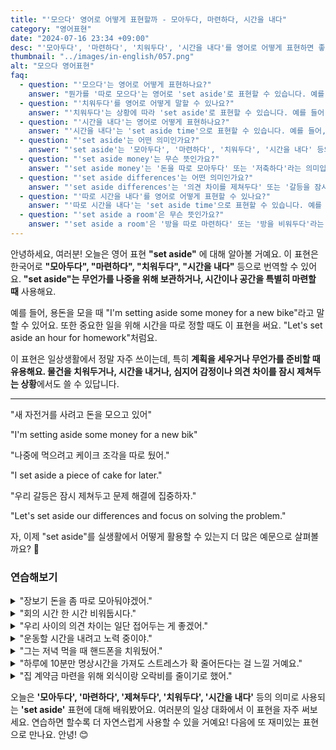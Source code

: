 ```yaml
---
title: "'모으다' 영어로 어떻게 표현할까 - 모아두다, 마련하다, 시간을 내다"
category: "영어표현"
date: "2024-07-16 23:34 +09:00"
desc: "'모아두다', '마련하다', '치워두다', '시간을 내다'를 영어로 어떻게 표현하면 좋을까요? '장보기 돈을 좀 따로 모아둬야겠어', '회의 시간 한 시간 정도 잡아둘까요?' 등을 영어로 표현하는 법을 배워봅시다. 다양한 예문을 통해서 연습하고 본인의 표현으로 만들어 보세요."
thumbnail: "../images/in-english/057.png"
alt: "모으다 영어표현"
faq:
  - question: "'모으다'는 영어로 어떻게 표현하나요?"
    answer: "뭔가를 '따로 모으다'는 영어로 'set aside'로 표현할 수 있습니다. 예를 들어, 'I need to set aside some money for rent'는 '집세를 위해 돈을 좀 모아둬야 해'라는 의미입니다."
  - question: "'치워두다'를 영어로 어떻게 말할 수 있나요?"
    answer: "'치워두다'는 상황에 따라 'set aside'로 표현할 수 있습니다. 예를 들어, 'Let's set aside these books for now'는 '이 책들을 지금은 치워두자'로 해석할 수 있습니다."
  - question: "'시간을 내다'는 영어로 어떻게 표현하나요?"
    answer: "'시간을 내다'는 'set aside time'으로 표현할 수 있습니다. 예를 들어, 'We should set aside some time for exercise'는 '운동할 시간을 좀 내야 해'라고 해석할 수 있습니다."
  - question: "'set aside'는 어떤 의미인가요?"
    answer: "'set aside'는 '모아두다', '마련하다', '치워두다', '시간을 내다' 등의 의미로 사용됩니다. 물건을 특정 목적으로 보관하거나, 시간을 특별히 마련하거나, 의견 차이를 잠시 제쳐두는 등 다양한 상황에서 사용할 수 있습니다."
  - question: "'set aside money'는 무슨 뜻인가요?"
    answer: "'set aside money'는 '돈을 따로 모아두다' 또는 '저축하다'라는 의미입니다. 예를 들어, 'I'm setting aside money for a vacation'은 '휴가를 위해 돈을 모으고 있어'라고 해석할 수 있습니다."
  - question: "'set aside differences'는 어떤 의미인가요?"
    answer: "'set aside differences'는 '의견 차이를 제쳐두다' 또는 '갈등을 잠시 접어두다'라는 뜻입니다. 예를 들어, 'Let's set aside our differences and work together'는 '우리의 차이점은 제쳐두고 함께 일해보자'로 해석할 수 있습니다."
  - question: "'따로 시간을 내다'를 영어로 어떻게 표현할 수 있나요?"
    answer: "'따로 시간을 내다'는 'set aside time'으로 표현할 수 있습니다. 예를 들어, 'I need to set aside time for studying'은 '공부할 시간을 따로 내야 해'라는 의미입니다."
  - question: "'set aside a room'은 무슨 뜻인가요?"
    answer: "'set aside a room'은 '방을 따로 마련하다' 또는 '방을 비워두다'라는 의미입니다. 예를 들어, 'We've set aside a room for guests'는 '손님을 위해 방을 하나 마련해 뒀어'로 해석할 수 있습니다."
---
```


안녕하세요, 여러분! 오늘은 영어 표현 **"set aside"** 에 대해 알아볼 거예요. 이 표현은 한국어로 **"모아두다", "마련하다", "치워두다", "시간을 내다"** 등으로 번역할 수 있어요. **"set aside"는 무언가를 나중을 위해 보관하거나, 시간이나 공간을 특별히 마련할 때** 사용해요.

예를 들어, 용돈을 모을 때 "I'm setting aside some money for a new bike"라고 말할 수 있어요. 또한 중요한 일을 위해 시간을 따로 정할 때도 이 표현을 써요. "Let's set aside an hour for homework"처럼요.

이 표현은 일상생활에서 정말 자주 쓰이는데, 특히 **계획을 세우거나 무언가를 준비할 때 유용해요. 물건을 치워두거나, 시간을 내거나, 심지어 감정이나 의견 차이를 잠시 제쳐두는 상황**에서도 쓸 수 있답니다.

---

"새 자전거를 사려고 돈을 모으고 있어"

"I'm setting aside some money for a new bik"

"나중에 먹으려고 케이크 조각을 따로 뒀어."

"I set aside a piece of cake for later."

"우리 갈등은 잠시 제쳐두고 문제 해결에 집중하자."

"Let's set aside our differences and focus on solving the problem."

자, 이제 "set aside"를 실생활에서 어떻게 활용할 수 있는지 더 많은 예문으로 살펴볼까요? 🌟

### 연습해보기

<details>
<summary>"장보기 돈을 좀 따로 모아둬야겠어."</summary>
<span>"I need to set aside some cash for groceries."</span>
</details>

<details>
<summary>"회의 시간 한 시간 비워둡시다."</summary>
<span>"Let's set aside an hour for the meeting."</span>
</details>

<details>
<summary>"우리 사이의 의견 차이는 일단 접어두는 게 좋겠어."</summary>
<span>"We should set aside our differences."</span>
</details>

<details>
<summary>"운동할 시간을 내려고 노력 중이야."</summary>
<span>"I'm trying to set aside time for exercise."</span>
</details>

<details>
<summary>"그는 저녁 먹을 때 핸드폰을 치워뒀어."</summary>
<span>"He set aside his phone during dinner."</span>
</details>

<details>
<summary>"하루에 10분만 명상시간을 가져도 스트레스가 확 줄어든다는 걸 느낄 거예요."</summary>
<span>"If you set aside just ten minutes a day for meditation, you'll <a href="/blog/in-english/061.notice/">notice</a> a big difference in your stress levels."</span>
</details>

<details>
<summary>"집 계약금 마련을 위해 외식이랑 오락비를 줄이기로 했어."</summary>
<span>"To set aside enough money for a down payment on a house, we've <a href="/blog/in-english/062.decide-to/">decided to</a> <a href="/blog/in-english/059.cut-back-on/">cut back on</a> eating out and entertainment expenses."</span>
</details>

오늘은 **'모아두다', '마련하다', '제쳐두다', '치워두다', '시간을 내다'** 등의 의미로 사용되는 **'set aside'** 표현에 대해 배워봤어요. 여러분의 일상 대화에서 이 표현을 자주 써보세요. 연습하면 할수록 더 자연스럽게 사용할 수 있을 거예요! 다음에 또 재미있는 표현으로 만나요. 안녕! 😊

